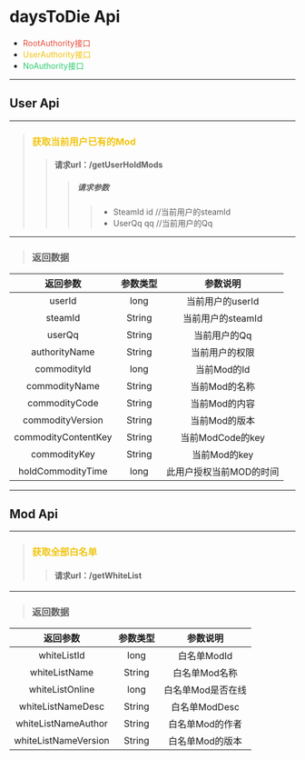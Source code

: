 # daysToDie Api
* <font color=#e74c3c> RootAuthority接口 </font>
* <font color=#f1c40f> UserAuthority接口 </font>
* <font color=#2ecc71> NoAuthority接口 </font>
***
## User Api 
***
>### <font color=#f1c40f> 获取当前用户已有的Mod </font>
>> #### 请求url：/getUserHoldMods
>>> ##### 请求参数
>>>> * SteamId id  //当前用户的steamId
>>>> * UserQq qq   //当前用户的Qq
***
>### 返回数据
|        返回参数         |  参数类型  |     参数说明      |
|:-------------------:|:------:|:-------------:|
|       userId        |  long  |  当前用户的userId  |
|       steamId       | String | 当前用户的steamId  |
|       userQq        | String |    当前用户的Qq    |
|    authorityName    | String |    当前用户的权限    |
|     commodityId     |  long  |   当前Mod的Id    |
|    commodityName    | String |   当前Mod的名称    |
|    commodityCode    | String |   当前Mod的内容    |
|  commodityVersion   | String |   当前Mod的版本    |
| commodityContentKey | String | 当前ModCode的key |
|    commodityKey     | String |   当前Mod的key   |
|  holdCommodityTime  |  long  | 此用户授权当前MOD的时间 |

***
## Mod Api
***
>### <font color=#f1c40f> 获取全部白名单 </font>
>> #### 请求url：/getWhiteList
***
>### 返回数据
|         返回参数         |  参数类型  |    参数说明    |
|:--------------------:|:------:|:----------:|
|     whiteListId      |  long  |  白名单ModId  |
|    whiteListName     | String |  白名单Mod名称  |
|   whiteListOnline    |  long  | 白名单Mod是否在线 |
|  whiteListNameDesc   | String | 白名单ModDesc |
| whiteListNameAuthor  | String | 白名单Mod的作者  |
| whiteListNameVersion | String | 白名单Mod的版本  |
